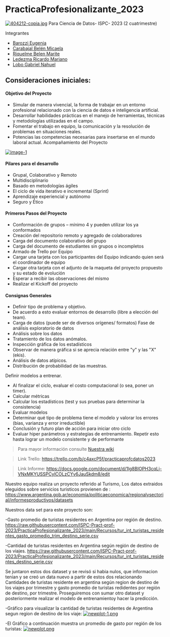 # PracticaProfesionalizante_2023
[![404212-copia.jpg](https://i.postimg.cc/76ns4rK2/404212-copia.jpg)](https://postimg.cc/2b3FdMRk)
Para Ciencia de Datos- ISPC- 2023 (2 cuatrimestre)

Integrantes

- [Barozzi Eugenia](https://github.com/BarozziEugenia)
- [Carabajal Belén Micaela](https://github.com/Belenmcp)
- [Riquelme Belen Marite](https://github.com/bely092)
- [Ledezma Ricardo Mariano](https://github.com/mledezma2022)
- [Lobo Gabriel Nahuel](https://github.com/Nahulobo10)


## Consideraciones iniciales:
#### Objetivo del Proyecto 
* Simular de manera vivencial, la forma de trabajar en un entorno
profesional relacionado con la ciencia de datos e inteligencia
artificial.
* Desarrollar habilidades prácticas en el manejo de herramientas,
técnicas y metodologías utilizadas en el campo.
* Fomentar el trabajo en equipo, la comunicación y la resolución de
problemas en situaciones reales.
* Potencias las competencias necesarias para insertarse en el mundo
laboral actual.
Acompañamiento del Proyecto

<a href="https://ibb.co/nDj5DCx"><img src="https://i.ibb.co/64Ff4Bj/image-1.png" alt="image-1" border="0"></a>

#### Pilares para el desarrollo
* Grupal, Colaborativo y Remoto
* Multidisciplinario
* Basado en metodologías ágiles
* El ciclo de vida iterativo e incremental (Sprint)
* Aprendizaje experiencial y autónomo
* Seguro y Ético

#### Primeros Pasos del Proyecto
* Conformación de grupos – mínimo 4 y pueden utilizar los ya conformados
* Creación del repositorio remoto y agregado de colaboradores
* Carga del documento colaborativo del grupo
* Carga del documento de estudiantes sin grupos o incompletos
* Armado de Trello por Equipo
* Cargar una tarjeta con los participantes del Equipo indicando quien será el coordinador de equipo
* Cargar otra tarjeta con el adjunto de la maqueta del proyecto propuesto y su estado de evolución
* Esperar a recibir las observaciones del mismo
* Realizar el Kickoff del proyecto

#### Consignas Generales
* Definir tipo de problema y objetivo.
* De acuerdo a esto evaluar entornos de desarrollo (libre a elección del team).
* Carga de datos (puede ser de diversos orígenes/ formatos)
 Fase de análisis exploratorio de datos
* Análisis sobre los datos
* Tratamiento de los datos anómalos.
* Inspección gráfica de los estadísticos
* Observar de manera gráfica si se aprecia relación entre "y" y las "X" (ekis).
* Análisis de datos atípicos.
* Distribución de probabilidad de las muestras.

Definir modelos a entrenar.
* Al finalizar el ciclo, evaluar el costo computacional (o sea, poner un timer).
* Calcular métricas
* Calcular los estadísticos (test y sus pruebas para determinar la consistencia)
* Evaluar modelos
* Determinar qué tipo de problema tiene el modelo y valorar los errores (bias,
varianza y error irreductible)
* Conclusión y futuro plan de acción para iniciar otro ciclo
* Evaluar hiper parámetros y estrategias de entrenamiento.
Repetir esto hasta lograr un modelo consistente y de performante

>Para mayor información consulte 
[Nuestra wiki](https://github.com/ISPC-Pract-prof-2023/PracticaProfesionalizante_2023/wiki)

>Link Trello: https://trello.com/b/c4axcP5f/practicaprofcdatos2023

>Link Informe: https://docs.google.com/document/d/1lg8BIOPH3cqLj-VNxMKYUSSPCylCOLzCYv6JauSkdm8/edit



Nuestro equipo realiza un proyecto referido al Turismo, Los datos extraidos eleguidos sobre servicios turisticos provienen de : https://www.argentina.gob.ar/economia/politicaeconomica/regionalysectorial/informesproductivos/datasets

Nuestros data set para este proyecto son:

-Gasto promedio de turistas residentes en Argentina por región de destino.
https://raw.githubusercontent.com/ISPC-Pract-prof-2023/PracticaProfesionalizante_2023/main/Recursos/tur_int_turistas_residentes_gasto_promedio_trim_destino_serie.csv

-Cantidad de turistas residentes en Argentina según región de destino de los viajes.
https://raw.githubusercontent.com/ISPC-Pract-prof-2023/PracticaProfesionalizante_2023/main/Recursos/tur_int_turistas_residentes_destino_serie.csv

Se juntaron estos dos dataset y se revisó si habia nulos,  que informacion tenian y se creó un data nuevo a partir de estos dos relacionando Cantidades de turistas residente en argentina según region de destino de los viajes por trimestre y gasto promedio de turistas redidentes por región de destino, por trimestre.
Proseguiremos con sumar otro dataset y posteriormente realizar el modelo de entrenamientoy hacer la predicción.

-Gráfico para visualizar la cantidad de turistas residentes de Argentina segun region de destino de los viaje:
[![newplot-1.png](https://i.postimg.cc/P5FsLPMW/newplot-1.png)](https://postimg.cc/VJMHpspv)

-El Gráfico a continuación muestra un promedio de gasto por región de los turistas:
[![newplot.png](https://i.postimg.cc/G2DCndGk/newplot.png)](https://postimg.cc/TLTSr8kw)